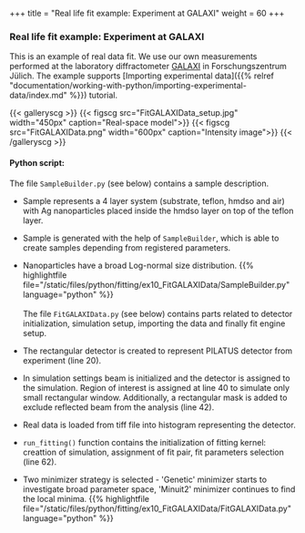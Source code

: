 +++
title = "Real life fit example: Experiment at GALAXI"
weight = 60
+++

### Real life fit example: Experiment at GALAXI

This is an example of real data fit. We use our own measurements performed at the laboratory diffractometer [GALAXI](http://www.fz-juelich.de/jcns/jcns-2//DE/Leistungen/GALAXI/_node.html) in Forschungszentrum Jülich. The example supports [Importing experimental data]({{% relref "documentation/working-with-python/importing-experimental-data/index.md" %}}) tutorial.

{{< galleryscg >}}
{{< figscg src="FitGALAXIData_setup.jpg" width="450px" caption="Real-space model">}}
{{< figscg src="FitGALAXIData.png" width="600px" caption="Intensity image">}}
{{< /galleryscg >}}

#### Python script:
The file `SampleBuilder.py` (see below) contains a sample description.

* Sample represents a 4 layer system (substrate, teflon, hmdso and air) with Ag nanoparticles placed inside the hmdso layer on top of the teflon layer.
* Sample is generated with the help of `SampleBuilder`, which is able to create samples depending from registered parameters.
* Nanoparticles have a broad Log-normal size distribution.
{{% highlightfile file="/static/files/python/fitting/ex10_FitGALAXIData/SampleBuilder.py" language="python" %}}
\
\
The file `FitGALAXIData.py` (see below) contains parts related to detector initialization, simulation setup, importing the data and finally fit engine setup.

* The rectangular detector is created to represent PILATUS detector from experiment (line 20).
* In simulation settings beam is initialized and the detector is assigned to the simulation. Region of interest is assigned at line 40 to simulate only small rectangular window. Additionally, a rectangular mask is added to exclude reflected beam from the analysis (line 42).
* Real data is loaded from tiff file into histogram representing the detector.
* `run_fitting()` function contains the initialization of fitting kernel: creattion of simulation, assignment of fit pair, fit parameters selection (line 62).
* Two minimizer strategy is selected - 'Genetic' minimizer starts to investigate broad parameter space, 'Minuit2' minimizer continues to find the local minima.
{{% highlightfile file="/static/files/python/fitting/ex10_FitGALAXIData/FitGALAXIData.py" language="python" %}}